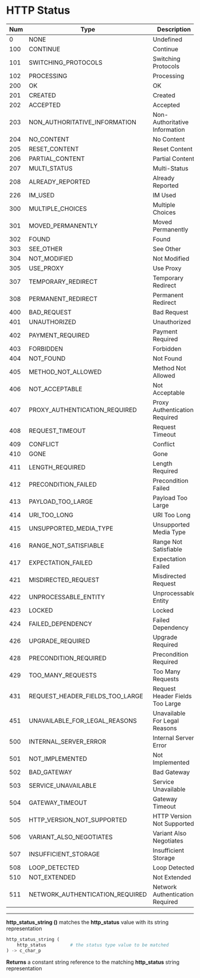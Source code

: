 # HTTP Status

|	Num		|				Type				|			Description				|
|-----------|-----------------------------------|-----------------------------------|
|	0		|  	NONE                            |	Undefined                       |
|	100		|	CONTINUE                        |	Continue                        |
|	101		|	SWITCHING_PROTOCOLS             |	Switching Protocols             |
|	102		|	PROCESSING                      |	Processing                      |
|	200		|	OK                              |	OK                              |
|	201		|	CREATED                         |	Created                         |
|	202		|	ACCEPTED                        |	Accepted                        |
|	203		|	NON_AUTHORITATIVE_INFORMATION   |	Non-Authoritative Information   |
|	204		|	NO_CONTENT                      |	No Content                      |
|	205		|	RESET_CONTENT                   |	Reset Content                   |
|	206		|	PARTIAL_CONTENT                 |	Partial Content                 |
|	207		|	MULTI_STATUS                    |	Multi-Status                    |
|	208		|	ALREADY_REPORTED                |	Already Reported                |
|	226		|	IM_USED                         |	IM Used                         |
|	300		|	MULTIPLE_CHOICES                |	Multiple Choices                |
|	301		|	MOVED_PERMANENTLY               |	Moved Permanently               |
|	302		|	FOUND                           |	Found                           |
|	303		|	SEE_OTHER                       |	See Other                       |
|	304		|	NOT_MODIFIED                    |	Not Modified                    |
|	305		|	USE_PROXY                       |	Use Proxy                       |
|	307		|	TEMPORARY_REDIRECT              |	Temporary Redirect              |
|	308		|	PERMANENT_REDIRECT              |	Permanent Redirect              |
|	400		|	BAD_REQUEST                     |	Bad Request                     |
|	401		|	UNAUTHORIZED                    |	Unauthorized                    |
|	402		|	PAYMENT_REQUIRED                |	Payment Required                |
|	403		|	FORBIDDEN                       |	Forbidden                       |
|	404		|	NOT_FOUND                       |	Not Found                       |
|	405		|	METHOD_NOT_ALLOWED              |	Method Not Allowed              |
|	406		|	NOT_ACCEPTABLE                  |	Not Acceptable                  |
|	407		|	PROXY_AUTHENTICATION_REQUIRED   |	Proxy Authentication Required   |
|	408		|	REQUEST_TIMEOUT                 |	Request Timeout                 |
|	409		|	CONFLICT                        |	Conflict                        |
|	410		|	GONE                            |	Gone                            |
|	411		|	LENGTH_REQUIRED                 |	Length Required                 |
|	412		|	PRECONDITION_FAILED             |	Precondition Failed             |
|	413		|	PAYLOAD_TOO_LARGE               |	Payload Too Large               |
|	414		|	URI_TOO_LONG                    |	URI Too Long                    |
|	415		|	UNSUPPORTED_MEDIA_TYPE          |	Unsupported Media Type          |
|	416		|	RANGE_NOT_SATISFIABLE           |	Range Not Satisfiable           |
|	417		|	EXPECTATION_FAILED              |	Expectation Failed              |
|	421		|	MISDIRECTED_REQUEST             |	Misdirected Request             |
|	422		|	UNPROCESSABLE_ENTITY            |	Unprocessable Entity            |
|	423		|	LOCKED                          |	Locked                          |
|	424		|	FAILED_DEPENDENCY               |	Failed Dependency               |
|	426		|	UPGRADE_REQUIRED                |	Upgrade Required                |
|	428		|	PRECONDITION_REQUIRED           |	Precondition Required           |
|	429		|	TOO_MANY_REQUESTS               |	Too Many Requests               |
|	431		|	REQUEST_HEADER_FIELDS_TOO_LARGE |	Request Header Fields Too Large |
|	451		|	UNAVAILABLE_FOR_LEGAL_REASONS   |	Unavailable For Legal Reasons   |
|	500		|	INTERNAL_SERVER_ERROR           |	Internal Server Error           |
|	501		|	NOT_IMPLEMENTED                 |	Not Implemented                 |
|	502		|	BAD_GATEWAY                     |	Bad Gateway                     |
|	503		|	SERVICE_UNAVAILABLE             |	Service Unavailable             |
|	504		|	GATEWAY_TIMEOUT                 |	Gateway Timeout                 |
|	505		|	HTTP_VERSION_NOT_SUPPORTED      |	HTTP Version Not Supported      |
|	506		|	VARIANT_ALSO_NEGOTIATES         |	Variant Also Negotiates         |
|	507		|	INSUFFICIENT_STORAGE            |	Insufficient Storage            |
|	508		|	LOOP_DETECTED                   |	Loop Detected                   |
|	510		|	NOT_EXTENDED                    |	Not Extended                    |
|	511		|	NETWORK_AUTHENTICATION_REQUIRED |	Network Authentication Required |

---

**http_status_string ()** matches the **http_status** value with its string representation

``` python
http_status_string (
	http_status			# the status type value to be matched
) -> c_char_p
```

**Returns** a constant string reference to the matching **http_status** string representation
